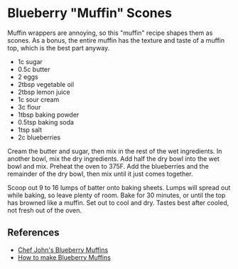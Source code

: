 # Blueberry "Muffin" Scones

Muffin wrappers are annoying, so this "muffin" recipe shapes them as
scones. As a bonus, the entire muffin has the texture and taste of a
muffin top, which is the best part anyway.

* 1c sugar
* 0.5c butter
* 2 eggs
* 2tbsp vegetable oil
* 2tbsp lemon juice
* 1c sour cream
* 3c flour
* 1tbsp baking powder
* 0.5tsp baking soda
* 1tsp salt
* 2c blueberries

Cream the butter and sugar, then mix in the rest of the wet ingredients.
In another bowl, mix the dry ingredients. Add half the dry bowl into the
wet bowl and mix. Preheat the oven to 375F. Add the blueberries and the
remainder of the dry bowl, then mix until it just comes together.

Scoop out 9 to 16 lumps of batter onto baking sheets. Lumps will spread
out while baking, so leave plenty of room. Bake for 30 minutes, or until
the top has browned like a muffin. Set out to cool and dry. Tastes best
after cooled, not fresh out of the oven.

## References

* [Chef John's Blueberry Muffins](https://www.allrecipes.com/recipe/223041/chef-johns-blueberry-muffins/)
* [How to make Blueberry Muffins](https://www.youtube.com/watch?v=3Ot6zaGGjjA)
